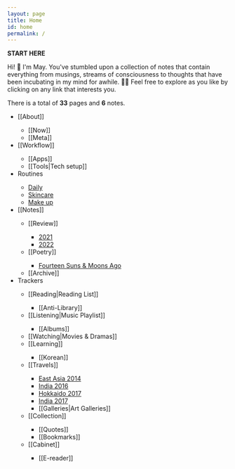 ```yaml
---
layout: page
title: Home
id: home
permalink: /
---
```


<b>START HERE</b>

<p>Hi! 👋 I'm May. You've stumbled upon a collection of notes that contain everything from musings, streams of consciousness to thoughts that have been incubating in my mind for awhile. 🧠✨ Feel free to explore as you like by clicking on any link that interests you.</p>

<p>There is a total of <b>33</b> pages and <b>6</b> notes.</p>

<ul>
<li>[[About]]</li>
<ul>
    <li>[[Now]]</li>
    <li>[[Meta]]</li>
</ul>
<li>[[Workflow]]</li>
<ul>
    <li>[[Apps]]</li>
    <li>[[Tools|Tech setup]]</li>
</ul>
<li>Routines</li>
<ul>
    <li><a class="internal-link" href="/routine/daily">Daily</a></li>
    <li><a class="internal-link" href="/routine/skincare">Skincare</a></li>
    <li><a class="internal-link" href="/routine/make-up">Make up</a></li>
</ul>  
<li>[[Notes]]</li>
<ul>
    <li>[[Review]]</li>
    <ul>
    <li><a class="internal-link" href="/reflect/2021">2021</a></li>
    <li><a class="internal-link" href="/reflect/2022">2022</a></li>
    </ul>
    <li>[[Poetry]]</li>
    <ul>
    <li><a class="internal-link" href="/poem/fourteen-suns">Fourteen Suns & Moons Ago</a></li>
    </ul>
<li>[[Archive]]</li>
</ul>  
<li>Trackers</li>
<ul>
<li>[[Reading|Reading List]]</li>
    <ul>
    <li>[[Anti-Library]]</li>
    </ul>
<li>[[Listening|Music Playlist]]</li>
    <ul>
    <li>[[Albums]]</li>
    </ul>
<li>[[Watching|Movies & Dramas]]</li>
<li>[[Learning]]</li>
<ul>
<li>[[Korean]]</li>
</ul>
<li>[[Travels]]</li>
<ul>
    <li><a class="internal-link" href="/trip/east-asia-2014">East Asia 2014</a></li>
    <li><a class="internal-link" href="/trip/india-2016">India 2016</a></li>
    <li><a class="internal-link" href="/trip/hokkaido-2017">Hokkaido 2017</a></li>
    <li><a class="internal-link" href="/trip/india-2017">India 2017</a></li>
    <li>[[Galleries|Art Galleries]]</li>
</ul>
<li>[[Collection]]</li>
<ul>
<li>[[Quotes]]</li>
<li>[[Bookmarks]]</li>
</ul>  
<li>[[Cabinet]]</li>
<ul>
<li>[[E-reader]]</li>
</ul>
</ul>



<style>
  .wrapper {
    max-width: 58em;
  }
</style>
